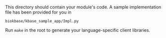 This directory should contain your module's code.
A sample implementation file has been provided for you in

```biokbase/kbase_sample_app/Impl.py```

Run `make` in the root to generate your language-specific client libraries.
